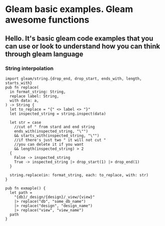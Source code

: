# Gleam basic examples. Gleam awesome functions

## Hello. It's basic gleam code examples that you can use or look to understand how you can think through gleam language


### String interpolation

```gleam
import gleam/string.{drop_end, drop_start, ends_with, length, starts_with}
pub fn replace(
  in format_string: String,
  replace label: String,
  with data: a,
) -> String {
  let to_replace = "{" <> label <> "}"
  let inspected_string = string.inspect(data)

  let str = case
    //cut of " from stard and end string 
    ends_with(inspected_string, "\"")
    && starts_with(inspected_string, "\"")
    //if there's just two " it will not cut "
    //you can delete it if you want
    && length(inspected_string) > 2
  {
    False -> inspected_string
    True -> inspected_string |> drop_start(1) |> drop_end(1)
  }

  string.replace(in: format_string, each: to_replace, with: str)
}

pub fn exmaple() {
  let path =
    "{db}/_design/{design}/_view/{view}"
    |> replace("db", "some_db_name")
    |> replace("design", "design_name")
    |> replace("view", "view_name")
  path
}

```
